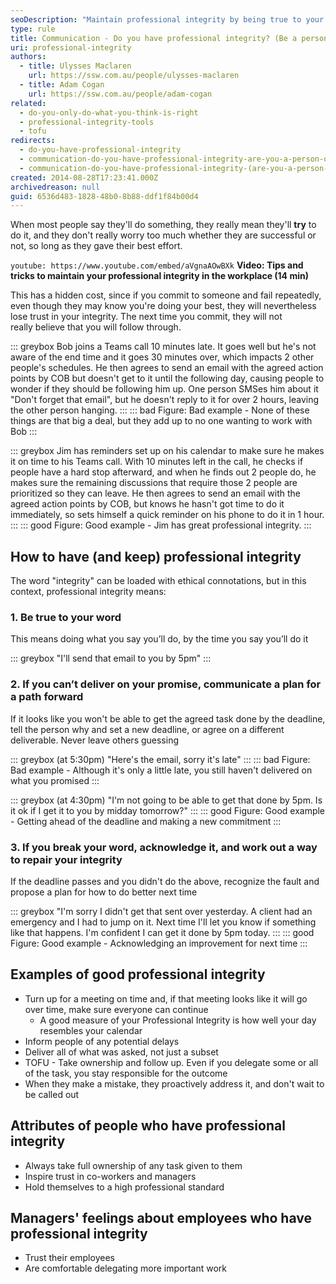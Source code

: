 ```yaml
---
seoDescription: "Maintain professional integrity by being true to your word, communicating a plan if you can't deliver, and acknowledging mistakes while repairing trust."
type: rule
title: Communication - Do you have professional integrity? (Be a person of your word)
uri: professional-integrity
authors:
  - title: Ulysses Maclaren
    url: https://ssw.com.au/people/ulysses-maclaren
  - title: Adam Cogan
    url: https://ssw.com.au/people/adam-cogan
related:
  - do-you-only-do-what-you-think-is-right
  - professional-integrity-tools
  - tofu
redirects:
  - do-you-have-professional-integrity
  - communication-do-you-have-professional-integrity-are-you-a-person-of-your-word
  - communication-do-you-have-professional-integrity-(are-you-a-person-of-your-word)
created: 2014-08-28T17:23:41.000Z
archivedreason: null
guid: 6536d483-1828-48b0-8b88-ddf1f84b00d4
---
```


When most people say they'll do something, they really mean they'll **try** to do it, and they don't really worry too much whether they are successful or not, so long as they gave their best effort.

`youtube: https://www.youtube.com/embed/aVgnaAOwBXk`
**Video: Tips and tricks to maintain your professional integrity in the workplace (14 min)**

<!--endintro-->

This has a hidden cost, since if you commit to someone and fail repeatedly, even though they may know you're doing your best, they will nevertheless lose trust in your integrity. The next time you commit, they will not really believe that you will follow through.

::: greybox
Bob joins a Teams call 10 minutes late. It goes well but he's not aware of the end time and it goes 30 minutes over, which impacts 2 other people's schedules. He then agrees to send an email with the agreed action points by COB but doesn't get to it until the following day, causing people to wonder if they should be following him up. One person SMSes him about it "Don't forget that email", but he doesn't reply to it for over 2 hours, leaving the other person hanging.
:::
::: bad
Figure: Bad example - None of these things are that big a deal, but they add up to no one wanting to work with Bob
:::

::: greybox
Jim has reminders set up on his calendar to make sure he makes it on time to his Teams call. With 10 minutes left in the call, he checks if people have a hard stop afterward, and when he finds out 2 people do, he makes sure the remaining discussions that require those 2 people are prioritized so they can leave. He then agrees to send an email with the agreed action points by COB, but knows he hasn't got time to do it immediately, so sets himself a quick reminder on his phone to do it in 1 hour.
:::
::: good
Figure: Good example - Jim has great professional integrity.
:::

## How to have (and keep) professional integrity

The word "integrity" can be loaded with ethical connotations, but in this context, professional integrity means:

### 1. Be true to your word

This means doing what you say you’ll do, by the time you say you’ll do it

::: greybox
"I'll send that email to you by 5pm"
:::

### 2. If you can’t deliver on your promise, communicate a plan for a path forward

If it looks like you won't be able to get the agreed task done by the deadline, tell the person why and set a new deadline, or agree on a different deliverable. Never leave others guessing

::: greybox
(at 5:30pm) "Here's the email, sorry it's late"
:::
::: bad
Figure: Bad example - Although it's only a little late, you still haven't delivered on what you promised
:::

::: greybox
(at 4:30pm) "I'm not going to be able to get that done by 5pm. Is it ok if I get it to you by midday tomorrow?"
:::
::: good
Figure: Good example - Getting ahead of the deadline and making a new commitment
:::

### 3. If you break your word, acknowledge it, and work out a way to repair your integrity

If the deadline passes and you didn't do the above, recognize the fault and propose a plan for how to do better next time

::: greybox
"I'm sorry I didn't get that sent over yesterday. A client had an emergency and I had to jump on it. Next time I'll let you know if something like that happens. I'm confident I can get it done by 5pm today.
:::
::: good
Figure: Good example - Acknowledging an improvement for next time
:::

## Examples of good professional integrity

* Turn up for a meeting on time and, if that meeting looks like it will go over time, make sure everyone can continue
  * A good measure of your Professional Integrity is how well your day resembles your calendar
* Inform people of any potential delays
* Deliver all of what was asked, not just a subset
* TOFU - Take ownership and follow up. Even if you delegate some or all of the task, you stay responsible for the outcome
* When they make a mistake, they proactively address it, and don't wait to be called out

## Attributes of people who have professional integrity  

* Always take full ownership of any task given to them
* Inspire trust in co-workers and managers
* Hold themselves to a high professional standard

## Managers' feelings about employees who have professional integrity

* Trust their employees
* Are comfortable delegating more important work
